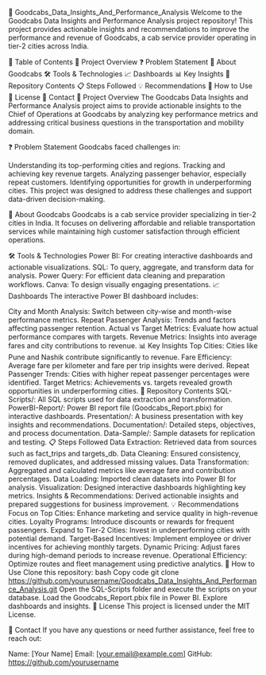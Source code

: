 🚖 Goodcabs_Data_Insights_And_Performance_Analysis
Welcome to the Goodcabs Data Insights and Performance Analysis project repository! This project provides actionable insights and recommendations to improve the performance and revenue of Goodcabs, a cab service provider operating in tier-2 cities across India.

📑 Table of Contents
🚀 Project Overview
❓ Problem Statement
🏢 About Goodcabs
🛠️ Tools & Technologies
📈 Dashboards
📊 Key Insights
📂 Repository Contents
📋 Steps Followed
💡 Recommendations
🤔 How to Use
📜 License
📝 Contact
🚀 Project Overview
The Goodcabs Data Insights and Performance Analysis project aims to provide actionable insights to the Chief of Operations at Goodcabs by analyzing key performance metrics and addressing critical business questions in the transportation and mobility domain.

❓ Problem Statement
Goodcabs faced challenges in:

Understanding its top-performing cities and regions.
Tracking and achieving key revenue targets.
Analyzing passenger behavior, especially repeat customers.
Identifying opportunities for growth in underperforming cities.
This project was designed to address these challenges and support data-driven decision-making.

🏢 About Goodcabs
Goodcabs is a cab service provider specializing in tier-2 cities in India. It focuses on delivering affordable and reliable transportation services while maintaining high customer satisfaction through efficient operations.

🛠️ Tools & Technologies
Power BI: For creating interactive dashboards and actionable visualizations.
SQL: To query, aggregate, and transform data for analysis.
Power Query: For efficient data cleaning and preparation workflows.
Canva: To design visually engaging presentations.
📈 Dashboards
The interactive Power BI dashboard includes:

City and Month Analysis: Switch between city-wise and month-wise performance metrics.
Repeat Passenger Analysis: Trends and factors affecting passenger retention.
Actual vs Target Metrics: Evaluate how actual performance compares with targets.
Revenue Metrics: Insights into average fares and city contributions to revenue.
📊 Key Insights
Top Cities: Cities like Pune and Nashik contribute significantly to revenue.
Fare Efficiency: Average fare per kilometer and fare per trip insights were derived.
Repeat Passenger Trends: Cities with higher repeat passenger percentages were identified.
Target Metrics: Achievements vs. targets revealed growth opportunities in underperforming cities.
📂 Repository Contents
SQL-Scripts/: All SQL scripts used for data extraction and transformation.
PowerBI-Report/: Power BI report file (Goodcabs_Report.pbix) for interactive dashboards.
Presentation/: A business presentation with key insights and recommendations.
Documentation/: Detailed steps, objectives, and process documentation.
Data-Sample/: Sample datasets for replication and testing.
📋 Steps Followed
Data Extraction: Retrieved data from sources such as fact_trips and targets_db.
Data Cleaning: Ensured consistency, removed duplicates, and addressed missing values.
Data Transformation: Aggregated and calculated metrics like average fare and contribution percentages.
Data Loading: Imported clean datasets into Power BI for analysis.
Visualization: Designed interactive dashboards highlighting key metrics.
Insights & Recommendations: Derived actionable insights and prepared suggestions for business improvement.
💡 Recommendations
Focus on Top Cities: Enhance marketing and service quality in high-revenue cities.
Loyalty Programs: Introduce discounts or rewards for frequent passengers.
Expand to Tier-2 Cities: Invest in underperforming cities with potential demand.
Target-Based Incentives: Implement employee or driver incentives for achieving monthly targets.
Dynamic Pricing: Adjust fares during high-demand periods to increase revenue.
Operational Efficiency: Optimize routes and fleet management using predictive analytics.
🤔 How to Use
Clone this repository:
bash
Copy code
git clone https://github.com/yourusername/Goodcabs_Data_Insights_And_Performance_Analysis.git
Open the SQL-Scripts folder and execute the scripts on your database.
Load the Goodcabs_Report.pbix file in Power BI.
Explore dashboards and insights.
📜 License
This project is licensed under the MIT License.

📝 Contact
If you have any questions or need further assistance, feel free to reach out:

Name: [Your Name]
Email: [your.email@example.com]
GitHub: https://github.com/yourusername
